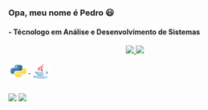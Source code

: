 
### Opa, meu nome é Pedro 😃
  
#### - Técnologo em Análise e Desenvolvimento de Sistemas

#### 
<div align = center>
<a href="https://github.com/PedroEwen">
<img height= "180em" src ="https://github-readme-stats.vercel.app/api?username=PedroEwen&show_icons=false&theme=midnight-purple"/>
<img height= "180em" src ="https://github-readme-stats.vercel.app/api/top-langs/?username=PedroEwen&layout=compact&langs_count=8&theme=midnight-purple"/>
</div>
<div style="display: inline_block"><br>
  <img align="center" alt="Rafa-Js" height="30" width="40" src="https://raw.githubusercontent.com/devicons/devicon/master/icons/python/python-original.svg">
<img align="center" alt="Rafa-Js" height="30" width="40" src="https://raw.githubusercontent.com/devicons/devicon/master/icons/java/java-original.svg">
</div>

##
<div>
<a href ="mailto:pedrohenriquewen@gmail.com"><img src="https://img.shields.io/badge/-Gmail-%23333?style=for-the-badge&logo=gmail&logoColor=white" target="_blank"></a>
<a href="https://www.linkedin.com/in/pedro-henrique-3388aa243/" target="_blank"><img src="https://img.shields.io/badge/-LinkedIn-%230077B5?style=for-the-badge&logo=linkedin&logoColor=white" target="_blank"></a> 
</div>


